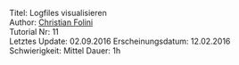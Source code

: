 Titel: Logfiles visualisieren  
Author: <a href="mailto:christian.folini@netnea.com">Christian Folini</a>  
Tutorial Nr: 11  
Letztes Update: 02.09.2016
Erscheinungsdatum: 12.02.2016  
Schwierigkeit: Mittel
Dauer: 1h  
